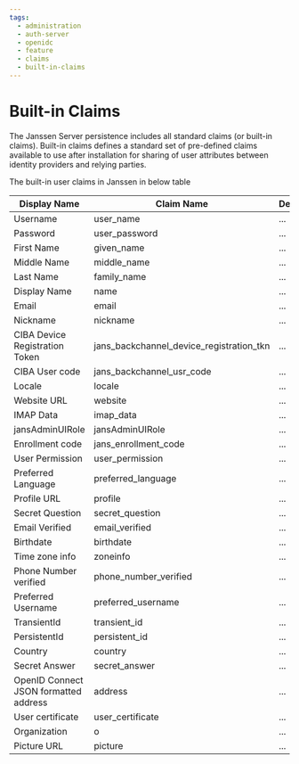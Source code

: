 ```yaml
---
tags:
  - administration
  - auth-server
  - openidc
  - feature
  - claims
  - built-in-claims
---
```


# Built-in Claims

The Janssen Server persistence includes all standard claims (or built-in claims). Built-in claims defines a standard set of pre-defined claims available to use after installation for sharing of user attributes between identity providers and relying parties. 

The built-in user claims in Janssen in below table

|Display Name|Claim Name|Description|
|---|---|---|
|Username|user_name|...| 
|Password|user_password|...|
|First Name|given_name|...|
|Middle Name|middle_name|...|
|Last Name|family_name|...|
|Display Name|name|...|
|Email|email|...|
|Nickname|nickname|...|
|CIBA Device Registration Token|jans_backchannel_device_registration_tkn|...|
|CIBA User code|jans_backchannel_usr_code|...|
|Locale|locale|...|      
|Website URL|website|...| 
|IMAP Data|imap_data|...|   
|jansAdminUIRole|jansAdminUIRole|...|
|Enrollment code|jans_enrollment_code|...|
|User Permission|user_permission|...|
|Preferred Language|preferred_language|...|
|Profile URL|profile|...|
|Secret Question|secret_question|...|
|Email Verified|email_verified|...|
|Birthdate|birthdate|...|   
|Time zone info|zoneinfo|...|
|Phone Number verified|phone_number_verified|...|
|Preferred Username|preferred_username|...|
|TransientId|transient_id|...| 
|PersistentId|persistent_id|...|
|Country|country|...|     
|Secret Answer|secret_answer|...|
|OpenID Connect JSON formatted address|address|...|
|User certificate|user_certificate|...|
|Organization|o|...|
|Picture URL|picture|...| 